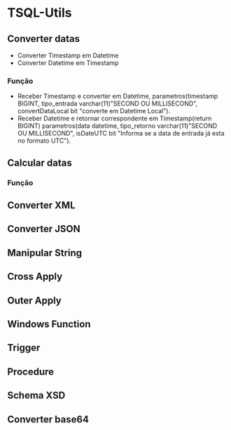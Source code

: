 # TSQL-Utils

## Converter datas
* Converter Timestamp em Datetime
* Converter Datetime em Timestamp

### Função
* Receber Timestamp e converter em Datetime, parametros(timestamp BIGINT, tipo_entrada varchar(11)"SECOND OU MILLISECOND", convertDataLocal bit "converte em Datetime Local").
* Receber Datetime e retornar correspondente em Timestamp(return BIGINT) parametros(data datetime, tipo_retorno varchar(11)"SECOND OU MILLISECOND", isDateUTC bit "Informa se a data de entrada já esta no formato UTC"). 

## Calcular datas

### Função

## Converter XML

## Converter JSON

## Manipular String

## Cross Apply

## Outer Apply

## Windows Function

## Trigger

## Procedure

## Schema XSD

## Converter base64